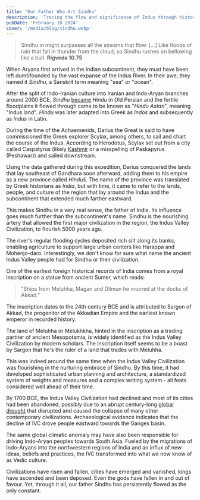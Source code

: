 ```yaml
---
title: 'Our Father Who Art Sindhu'
description: 'Tracing the flow and significance of Indus through history'
pubDate: 'February 10 2024'
cover: '/media/blog/sindhu.webp'
---
```


> Sindhu in might surpasses all the streams that flow. \[...] Like floods of rain that fall in thunder from the cloud, so Sindhu rushes on bellowing like a bull.
> **Rigveda 10.75**

When Aryans first arrived in the Indian subcontinent, they must have been left dumbfounded by the vast expanse of the Indus River. In their awe, they named it _Sindhu_, a Sanskrit term meaning "sea" or "ocean".

After the split of Indo-Iranian culture into Iranian and Indo-Aryan branches around 2000 BCE, _Sindhu_ [became](https://en.wikipedia.org/wiki/Proto-Iranian_language#Development_into_Old_Iranian) _Hindu_ in Old Persian and the fertile floodplains it flowed through came to be known as "_Hindu Astan_", meaning "Indus land". _Hindu_ was later adapted into Greek as _Indos_ and subsequently as _Indus_ in Latin.

During the time of the Achaemenids, Darius the Great is said to have commissioned the Greek explorer Scylax, among others, to sail and chart the course of the Indus. According to Herodotus, Scylax set out from a city called Caspatyrus (likely [Kashmir](http://www.perseus.tufts.edu/hopper/text?doc=Perseus%3Atext%3A1999.04.0064%3Aentry%3Dcaspatyrus-geo) or a misspelling of Paskapyrus (Peshawar)) and sailed downstream.

Using the data gathered during this expedition, Darius conquered the lands that lay southeast of Gandhara soon afterward, adding them to his empire as a new province called _Hinduš_. The name of the province was translated by Greek historians as _India_, but with time, it came to refer to the lands, people, and culture of the region that lay around the Indus and the subcontinent that extended much farther eastward.

This makes Sindhu in a very real sense, the father of India. Its influence goes much further than the subcontinent's name. Sindhu is the nourishing artery that allowed the first major civilization in the region, the Indus Valley Civilization, to flourish 5000 years ago.

The river's regular flooding cycles deposited rich silt along its banks, enabling agriculture to support large urban centers like Harappa and Mohenjo-daro. Interestingly, we don't know for sure what name the ancient Indus Valley people had for Sindhu or their civilization.

One of the earliest foreign historical records of India comes from a royal inscription on a statue from ancient Sumer, which reads:

> "Ships from Meluhha, Magan and Dilmun he moored at the docks of Akkad."

The inscription dates to the 24th century BCE and is attributed to Sargon of Akkad, the progenitor of the Akkadian Empire and the earliest known emperor in recorded history.

The land of Meluhha or Melukhkha, hinted in the inscription as a trading partner of ancient Mesopotamia, is widely identified as the Indus Valley Civilization by modern scholars. The inscription itself seems to be a boast by Sargon that he's the ruler of a land that trades with Meluhha.

This was indeed around the same time when the Indus Valley Civilization was flourishing in the nurturing embrace of Sindhu. By this time, it had developed sophisticated urban planning and architecture, a standardized system of weights and measures and a complex writing system - all feats considered well ahead of their time.

By 1700 BCE, the Indus Valley Civilization had declined and most of its cities had been abandoned, possibly due to an abrupt century-long [global drought](https://en.wikipedia.org/wiki/4.2-kiloyear_event) that disrupted and caused the collapse of many other contemporary civilizations. Archaeological evidence indicates that the decline of IVC drove people eastward towards the Ganges basin.

The same global climatic anomaly may have also been responsible for driving Indo-Aryan peoples towards South Asia. Fueled by the migrations of Indo-Aryans into the northwestern regions of India and an influx of new ideas, beliefs and practices, the IVC transformed into what we now know of as Vedic culture.

Civilizations have risen and fallen, cities have emerged and vanished, kings have ascended and been deposed. Even the gods have fallen in and out of favour. Yet, through it all, our father Sindhu has persistently flowed as the only constant.

